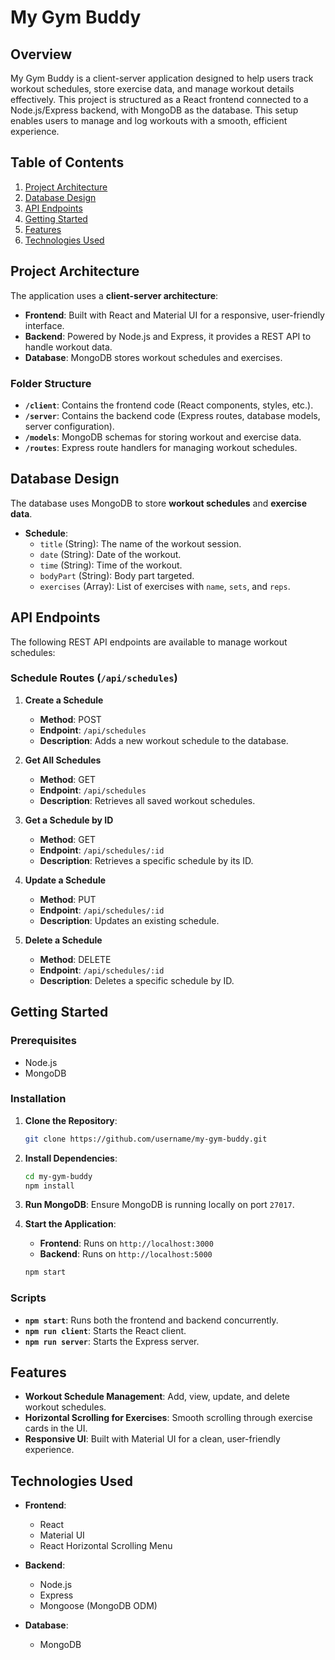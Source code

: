 # My Gym Buddy

## Overview

My Gym Buddy is a client-server application designed to help users track workout schedules, store exercise data, and manage workout details effectively. This project is structured as a React frontend connected to a Node.js/Express backend, with MongoDB as the database. This setup enables users to manage and log workouts with a smooth, efficient experience.

## Table of Contents

1. [Project Architecture](#1-project-architecture)
2. [Database Design](#2-database-design)
3. [API Endpoints](#3-api-endpoints)
4. [Getting Started](#4-getting-started)
5. [Features](#5-features)
6. [Technologies Used](#6-technologies-used)

## Project Architecture

The application uses a **client-server architecture**:
- **Frontend**: Built with React and Material UI for a responsive, user-friendly interface.
- **Backend**: Powered by Node.js and Express, it provides a REST API to handle workout data.
- **Database**: MongoDB stores workout schedules and exercises.

### Folder Structure

- **`/client`**: Contains the frontend code (React components, styles, etc.).
- **`/server`**: Contains the backend code (Express routes, database models, server configuration).
- **`/models`**: MongoDB schemas for storing workout and exercise data.
- **`/routes`**: Express route handlers for managing workout schedules.

## Database Design

The database uses MongoDB to store **workout schedules** and **exercise data**.

- **Schedule**:
  - `title` (String): The name of the workout session.
  - `date` (String): Date of the workout.
  - `time` (String): Time of the workout.
  - `bodyPart` (String): Body part targeted.
  - `exercises` (Array): List of exercises with `name`, `sets`, and `reps`.

## API Endpoints

The following REST API endpoints are available to manage workout schedules:

### Schedule Routes (`/api/schedules`)

1. **Create a Schedule**
   - **Method**: POST
   - **Endpoint**: `/api/schedules`
   - **Description**: Adds a new workout schedule to the database.
  
2. **Get All Schedules**
   - **Method**: GET
   - **Endpoint**: `/api/schedules`
   - **Description**: Retrieves all saved workout schedules.
  
3. **Get a Schedule by ID**
   - **Method**: GET
   - **Endpoint**: `/api/schedules/:id`
   - **Description**: Retrieves a specific schedule by its ID.
  
4. **Update a Schedule**
   - **Method**: PUT
   - **Endpoint**: `/api/schedules/:id`
   - **Description**: Updates an existing schedule.

5. **Delete a Schedule**
   - **Method**: DELETE
   - **Endpoint**: `/api/schedules/:id`
   - **Description**: Deletes a specific schedule by ID.

## Getting Started

### Prerequisites

- Node.js
- MongoDB

### Installation

1. **Clone the Repository**:
   ```bash
   git clone https://github.com/username/my-gym-buddy.git
   ```

2. **Install Dependencies**:
   ```bash
   cd my-gym-buddy
   npm install
   ```

3. **Run MongoDB**:
   Ensure MongoDB is running locally on port `27017`.

4. **Start the Application**:
   - **Frontend**: Runs on `http://localhost:3000`
   - **Backend**: Runs on `http://localhost:5000`
   ```bash
   npm start
   ```

### Scripts

- **`npm start`**: Runs both the frontend and backend concurrently.
- **`npm run client`**: Starts the React client.
- **`npm run server`**: Starts the Express server.

## Features

- **Workout Schedule Management**: Add, view, update, and delete workout schedules.
- **Horizontal Scrolling for Exercises**: Smooth scrolling through exercise cards in the UI.
- **Responsive UI**: Built with Material UI for a clean, user-friendly experience.

## Technologies Used

- **Frontend**:
  - React
  - Material UI
  - React Horizontal Scrolling Menu

- **Backend**:
  - Node.js
  - Express
  - Mongoose (MongoDB ODM)

- **Database**:
  - MongoDB